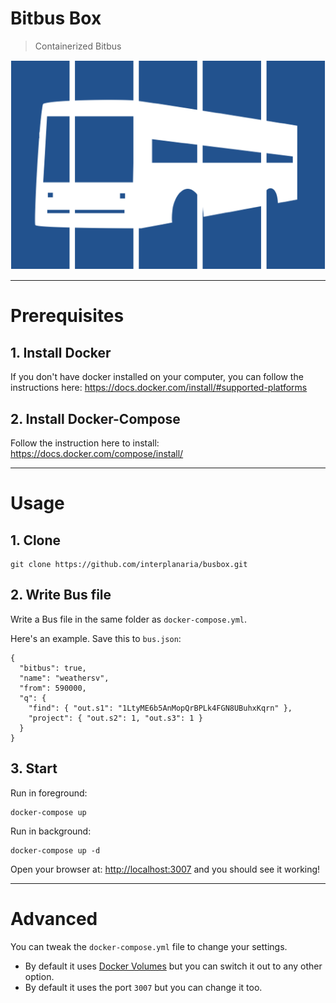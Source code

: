 # Bitbus Box

> Containerized Bitbus

![busbox](busbox.png)

---

# Prerequisites

## 1. Install Docker

If you don't have docker installed on your computer, you can follow the instructions here: https://docs.docker.com/install/#supported-platforms

## 2. Install Docker-Compose

Follow the instruction here to install: https://docs.docker.com/compose/install/

---

# Usage

## 1. Clone

```
git clone https://github.com/interplanaria/busbox.git
```

## 2. Write Bus file

Write a Bus file in the same folder as `docker-compose.yml`.

Here's an example. Save this to `bus.json`:

```
{
  "bitbus": true,
  "name": "weathersv",
  "from": 590000,
  "q": {
    "find": { "out.s1": "1LtyME6b5AnMopQrBPLk4FGN8UBuhxKqrn" },
    "project": { "out.s2": 1, "out.s3": 1 }
  }
}
```

## 3. Start

Run in foreground:

```
docker-compose up
```

Run in background:

```
docker-compose up -d
```

Open your browser at: [http://localhost:3007](http://localhost:3007) and you should see it working!


---

# Advanced

You can tweak the `docker-compose.yml` file to change your settings.

- By default it uses [Docker Volumes](https://docs.docker.com/storage/volumes/) but you can switch it out to any other option.
- By default it uses the port `3007` but you can change it too.
